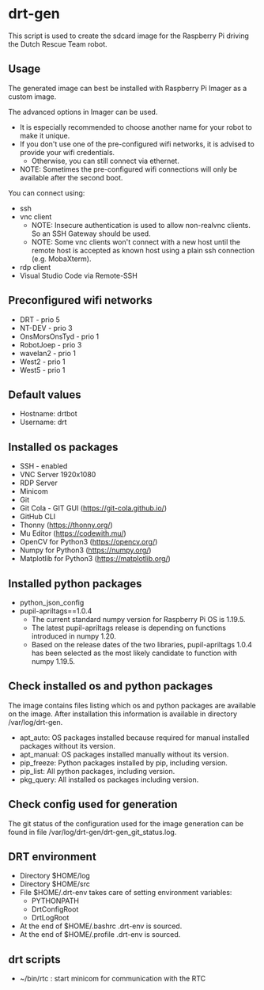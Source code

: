 # drt-gen
This script is used to create the sdcard image for the Raspberry Pi driving the Dutch Rescue Team robot.

## Usage
The generated image can best be installed with Raspberry Pi Imager as a custom image.

The advanced options in Imager can be used.
* It is especially recommended to choose another name for your robot to make it unique.
* If you don't use one of the pre-configured wifi networks, it is advised to provide your wifi credentials.
  * Otherwise, you can still connect via ethernet.
* NOTE: Sometimes the pre-configured wifi connections will only be available after the second boot.

You can connect using:
* ssh
* vnc client
  * NOTE: Insecure authentication is used to allow non-realvnc clients. So an SSH Gateway should be used.
  * NOTE: Some vnc clients won't connect with a new host until the remote host is accepted as known host using a plain ssh connection (e.g. MobaXterm).
* rdp client
* Visual Studio Code via Remote-SSH

## Preconfigured wifi networks
* DRT - prio 5
* NT-DEV - prio 3
* OnsMorsOnsTyd - prio 1
* RobotJoep - prio 3
* wavelan2 - prio 1
* West2 - prio 1
* West5 - prio 1

## Default values
* Hostname: drtbot
* Username: drt

## Installed os packages
* SSH - enabled
* VNC Server 1920x1080
* RDP Server
* Minicom
* Git
* Git Cola - GIT GUI (https://git-cola.github.io/)
* GitHub CLI
* Thonny (https://thonny.org/)
* Mu Editor (https://codewith.mu/)
* OpenCV for Python3 (https://opencv.org/)
* Numpy for Python3 (https://numpy.org/)
* Matplotlib for Python3 (https://matplotlib.org/)

## Installed python packages
* python_json_config
* pupil-apriltags==1.0.4
  * The current standard numpy version for Raspberry Pi OS is 1.19.5.
  * The latest pupil-apriltags release is depending on functions introduced in numpy 1.20.
  * Based on the release dates of the two libraries, pupil-apriltags 1.0.4 has been selected as the most likely candidate to function with numpy 1.19.5.

## Check installed os and python packages
The image contains files listing which os and python packages are available on the image.
After installation this information is available in directory /var/log/drt-gen.
* apt_auto: OS packages installed because required for manual installed packages without its version.
* apt_manual: OS packages installed manually without its version.
* pip_freeze: Python packages installed by pip, including version.
* pip_list: All python packages, including version.
* pkg_query: All installed os packages including version.

## Check config used for generation
The git status of the configuration used for the image generation can be found in file /var/log/drt-gen/drt-gen_git_status.log.

## DRT environment
* Directory $HOME/log
* Directory $HOME/src
* File $HOME/.drt-env takes care of setting environment variables:
  * PYTHONPATH
  * DrtConfigRoot
  * DrtLogRoot
* At the end of $HOME/.bashrc .drt-env is sourced.
* At the end of $HOME/.profile .drt-env is sourced.

## drt scripts
* ~/bin/rtc : start minicom for communication with the RTC